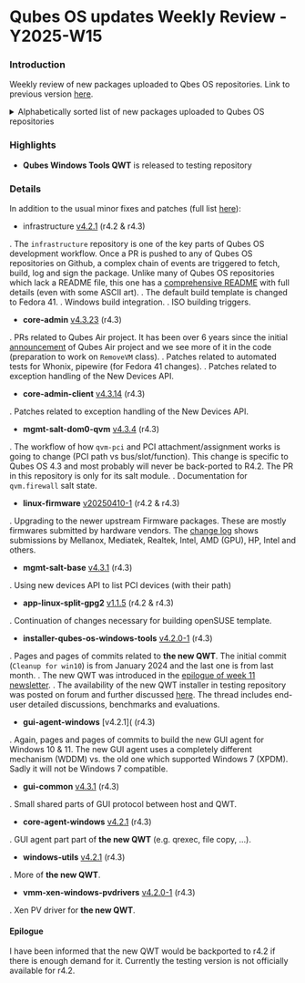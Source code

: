 # Qubes OS updates Weekly Review - Y2025-W15

### Introduction

Weekly review of new packages uploaded to Qbes OS repositories. Link to previous version [here](https://forum.qubes-os.org/t/qubes-os-updates-weekly-review-y2025-w14/33320).

<details>
<summary>Alphabetically sorted list of new packages uploaded to Qubes OS repositories</summary>

```bash
amd-gpu-firmware-20250410-1.fc37.noarch.rpm
amd-gpu-firmware-20250410-1.fc41.noarch.rpm
amd-ucode-firmware-20250410-1.fc37.noarch.rpm
amd-ucode-firmware-20250410-1.fc41.noarch.rpm
atheros-firmware-20250410-1.fc37.noarch.rpm
atheros-firmware-20250410-1.fc41.noarch.rpm
brcmfmac-firmware-20250410-1.fc37.noarch.rpm
brcmfmac-firmware-20250410-1.fc41.noarch.rpm
cirrus-audio-firmware-20250410-1.fc37.noarch.rpm
cirrus-audio-firmware-20250410-1.fc41.noarch.rpm
dvb-firmware-20250410-1.fc37.noarch.rpm
dvb-firmware-20250410-1.fc41.noarch.rpm
intel-audio-firmware-20250410-1.fc37.noarch.rpm
intel-audio-firmware-20250410-1.fc41.noarch.rpm
intel-gpu-firmware-20250410-1.fc37.noarch.rpm
intel-gpu-firmware-20250410-1.fc41.noarch.rpm
intel-vsc-firmware-20250410-1.fc37.noarch.rpm
intel-vsc-firmware-20250410-1.fc41.noarch.rpm
iwlegacy-firmware-20250410-1.fc37.noarch.rpm
iwlegacy-firmware-20250410-1.fc41.noarch.rpm
iwlwifi-dvm-firmware-20250410-1.fc37.noarch.rpm
iwlwifi-dvm-firmware-20250410-1.fc41.noarch.rpm
iwlwifi-mvm-firmware-20250410-1.fc37.noarch.rpm
iwlwifi-mvm-firmware-20250410-1.fc41.noarch.rpm
libertas-firmware-20250410-1.fc37.noarch.rpm
libertas-firmware-20250410-1.fc41.noarch.rpm
linux-firmware-20250410-1.fc37.noarch.rpm
linux-firmware-20250410-1.fc41.noarch.rpm
linux-firmware-whence-20250410-1.fc37.noarch.rpm
linux-firmware-whence-20250410-1.fc41.noarch.rpm
liquidio-firmware-20250410-1.fc37.noarch.rpm
liquidio-firmware-20250410-1.fc41.noarch.rpm
mlxsw_spectrum-firmware-20250410-1.fc37.noarch.rpm
mlxsw_spectrum-firmware-20250410-1.fc41.noarch.rpm
mrvlprestera-firmware-20250410-1.fc37.noarch.rpm
mrvlprestera-firmware-20250410-1.fc41.noarch.rpm
mt7xxx-firmware-20250410-1.fc37.noarch.rpm
mt7xxx-firmware-20250410-1.fc41.noarch.rpm
netronome-firmware-20250410-1.fc37.noarch.rpm
netronome-firmware-20250410-1.fc41.noarch.rpm
nvidia-gpu-firmware-20250410-1.fc37.noarch.rpm
nvidia-gpu-firmware-20250410-1.fc41.noarch.rpm
nxpwireless-firmware-20250410-1.fc37.noarch.rpm
nxpwireless-firmware-20250410-1.fc41.noarch.rpm
python3-qubesadmin_4.3.14-1+deb12u1_amd64.deb
python3-qubesadmin_4.3.14-1+deb13u1_amd64.deb
python3-qubesadmin-4.3.14-1.fc40.noarch.rpm
python3-qubesadmin-4.3.14-1.fc41.noarch.rpm
python3-qubesadmin-4.3.14-1.fc42.noarch.rpm
python3-qubesadmin_4.3.14-1+jammy1_amd64.deb
python3-qubesadmin_4.3.14-1+noble1_amd64.deb
python3-splitgpg2_1.1.5+deb12u1_amd64.deb
python3-splitgpg2_1.1.5+deb13u1_amd64.deb
python3-splitgpg2_1.1.5+jammy1_amd64.deb
python3-splitgpg2_1.1.5+noble1_amd64.deb
qcom-firmware-20250410-1.fc37.noarch.rpm
qcom-firmware-20250410-1.fc41.noarch.rpm
qed-firmware-20250410-1.fc37.noarch.rpm
qed-firmware-20250410-1.fc41.noarch.rpm
qubes-core-admin-client_4.3.14-1+deb12u1_amd64.deb
qubes-core-admin-client_4.3.14-1+deb13u1_amd64.deb
qubes-core-admin-client-4.3.14-1.fc40.noarch.rpm
qubes-core-admin-client-4.3.14-1.fc41.noarch.rpm
qubes-core-admin-client-4.3.14-1.fc42.noarch.rpm
qubes-core-admin-client_4.3.14-1+jammy1_amd64.deb
qubes-core-admin-client_4.3.14-1+noble1_amd64.deb
qubes-core-dom0-4.3.23-1.fc41.noarch.rpm
qubes-gpg-split_2.0.77-1+deb12u1_amd64.deb
qubes-gpg-split_2.0.77-1+deb13u1_amd64.deb
qubes-gpg-split-2.0.77-1.fc40.x86_64.rpm
qubes-gpg-split-2.0.77-1.fc41.x86_64.rpm
qubes-gpg-split-2.0.77-1.fc42.x86_64.rpm
qubes-gpg-split_2.0.77-1+jammy1_amd64.deb
qubes-gpg-split_2.0.77-1+noble1_amd64.deb
qubes-gpg-split-2.0.77-1-x86_64.pkg.tar.zst
qubes-gpg-split-dbgsym_2.0.77-1+deb12u1_amd64.deb
qubes-gpg-split-dbgsym_2.0.77-1+deb13u1_amd64.deb
qubes-gpg-split-dom0-2.0.77-1.fc37.noarch.rpm
qubes-gpg-split-dom0-2.0.77-1.fc41.noarch.rpm
qubes-gpg-split-tests_2.0.77-1+deb12u1_amd64.deb
qubes-gpg-split-tests_2.0.77-1+deb13u1_amd64.deb
qubes-gpg-split-tests-2.0.77-1.fc40.x86_64.rpm
qubes-gpg-split-tests-2.0.77-1.fc41.x86_64.rpm
qubes-gpg-split-tests-2.0.77-1.fc42.x86_64.rpm
qubes-gpg-split-tests_2.0.77-1+jammy1_amd64.deb
qubes-gpg-split-tests_2.0.77-1+noble1_amd64.deb
qubes-gui-common_4.3.1+deb12u1_amd64.deb
qubes-gui-common_4.3.1+deb13u1_amd64.deb
qubes-gui-common_4.3.1+jammy1_amd64.deb
qubes-gui-common_4.3.1+noble1_amd64.deb
qubes-gui-common-devel-4.3.1-1.fc40.noarch.rpm
qubes-gui-common-devel-4.3.1-1.fc41.noarch.rpm
qubes-gui-common-devel-4.3.1-1.fc42.noarch.rpm
qubes-mgmt-salt-base_4.1.7-1+noble1_all.deb
qubes-mgmt-salt-base_4.3.1-1+deb12u1_all.deb
qubes-mgmt-salt-base_4.3.1-1+deb13u1_all.deb
qubes-mgmt-salt-base-4.3.1-1.fc40.noarch.rpm
qubes-mgmt-salt-base-4.3.1-1.fc41.noarch.rpm
qubes-mgmt-salt-base-4.3.1-1.fc42.noarch.rpm
qubes-mgmt-salt-base_4.3.1-1+jammy1_all.deb
qubes-mgmt-salt-base_4.3.1-1+noble1_all.deb
qubes-mgmt-salt-dom0-qvm-4.3.4-1.fc41.noarch.rpm
qubes-vm-gui-common-4.3.1-1-x86_64.pkg.tar.zst
qubes-windows-tools-4.2.0-1.fc41.noarch.rpm
realtek-firmware-20250410-1.fc37.noarch.rpm
realtek-firmware-20250410-1.fc41.noarch.rpm
split-gpg2-1.1.5-1.fc40.noarch.rpm
split-gpg2-1.1.5-1.fc41.noarch.rpm
split-gpg2-1.1.5-1.fc42.noarch.rpm
split-gpg2_1.1.5+deb12u1_all.deb
split-gpg2_1.1.5+deb13u1_all.deb
split-gpg2_1.1.5+jammy1_all.deb
split-gpg2_1.1.5+noble1_all.deb
split-gpg2-dom0-1.1.5-1.fc37.noarch.rpm
split-gpg2-dom0-1.1.5-1.fc41.noarch.rpm
split-gpg2-tests-1.1.5-1.fc40.noarch.rpm
split-gpg2-tests-1.1.5-1.fc41.noarch.rpm
split-gpg2-tests-1.1.5-1.fc42.noarch.rpm
split-gpg2-tests_1.1.5+deb12u1_all.deb
split-gpg2-tests_1.1.5+deb13u1_all.deb
split-gpg2-tests_1.1.5+jammy1_all.deb
split-gpg2-tests_1.1.5+noble1_all.deb
tiwilink-firmware-20250410-1.fc37.noarch.rpm
tiwilink-firmware-20250410-1.fc41.noarch.rpm
```

</details>

### Highlights
- **Qubes Windows Tools QWT** is released to testing repository

### Details
In addition to the usual minor fixes and patches (full list [here](https://github.com/QubesOS/updates-status/issues?q=is%3Aissue+created%3A2025-04-07..2025-04-13)):

* infrastructure [v4.2.1](https://github.com/QubesOS/qubes-infrastructure/compare/v4.2.0...v4.2.1) (r4.2 & r4.3)

. The `infrastructure` repository is one of the key parts of Qubes OS development workflow. Once a PR is pushed to any of Qubes OS repositories on Github, a complex chain of events are triggered to fetch, build, log and sign the package. Unlike many of Qubes OS repositories which lack a README file, this one has a [comprehensive README](https://github.com/QubesOS/qubes-infrastructure/blob/main/README.md) with full details (even with some ASCII art).
. The default build template is changed to Fedora 41.
. Windows build integration.
. ISO building triggers.

* **core-admin** [v4.3.23](https://github.com/QubesOS/qubes-core-admin/compare/v4.3.22...v4.3.23) (r4.3)

. PRs related to Qubes Air project. It has been over 6 years since the initial [announcement](https://www.qubes-os.org/news/2018/01/22/qubes-air/) of Qubes Air project and we see more of it in the code (preparation to work on `RemoveVM` class).
. Patches related to automated tests for Whonix, pipewire (for Fedora 41 changes).
. Patches related to exception handling of the New Devices API.

* **core-admin-client** [v4.3.14](https://github.com/QubesOS/qubes-core-admin-client/compare/v4.3.13...v4.3.14) (r4.3)

. Patches related to exception handling of the New Devices API.

* **mgmt-salt-dom0-qvm** [v4.3.4](https://github.com/QubesOS/qubes-mgmt-salt-dom0-qvm/compare/v4.3.3...v4.3.4) (r4.3)

. The workflow of how `qvm-pci` and PCI attachment/assignment works is going to change (PCI path vs bus/slot/function). This change is specific to Qubes OS 4.3 and most probably will never be back-ported to R4.2. The PR in this repository is only for its salt module.
. Documentation for `qvm.firewall` salt state.

* **linux-firmware** [v20250410-1](https://github.com/QubesOS/qubes-linux-firmware/compare/v20250311-1...v20250410-1) (r4.2 & r4.3)

. Upgrading to the newer upstream Firmware packages. These are mostly firmwares submitted by hardware vendors. The [change log](https://packages.fedoraproject.org/pkgs/linux-firmware/linux-firmware/fedora-rawhide.html) shows submissions by Mellanox, Mediatek, Realtek, Intel, AMD (GPU), HP, Intel and others. 

* **mgmt-salt-base** [v4.3.1](https://github.com/QubesOS/qubes-mgmt-salt-base/compare/v4.3.0...v4.3.1) (r4.3)

. Using new devices API to list PCI devices (with their path)

* **app-linux-split-gpg2** [v1.1.5](https://github.com/QubesOS/qubes-app-linux-split-gpg2/compare/v1.1.4...v1.1.5) (r4.2 & r4.3)

. Continuation of changes necessary for building openSUSE template.

* **installer-qubes-os-windows-tools** [v4.2.0-1](https://github.com/QubesOS/qubes-installer-qubes-os-windows-tools/compare/v4.0.1-3...v4.2.0-1) (r4.3)

. Pages and pages of commits related to **the new QWT**. The initial commit (`Cleanup for win10`) is from January 2024 and the last one is from last month.
. The new QWT was introduced in the [epilogue of week 11 newsletter](https://forum.qubes-os.org/t/qubes-os-updates-weekly-review-y2025-w11/32891#p-150858-epilogue-5).
. The availability of the new QWT installer in testing repository was posted on forum and further discussed [here](https://forum.qubes-os.org/t/windows-11-in-qubes/6759/117). The thread includes end-user detailed discussions, benchmarks and evaluations.

* **gui-agent-windows** [v4.2.1]( (r4.3)

. Again, pages and pages of commits to build the new GUI agent for Windows 10 & 11. The new GUI agent uses a completely different mechanism (WDDM) vs. the old one which supported Windows 7 (XPDM). Sadly it will not be Windows 7 compatible.

* **gui-common** [v4.3.1](https://github.com/QubesOS/qubes-gui-common/compare/v4.3.0...v4.3.1) (r4.3)

. Small shared parts of GUI protocol between host and QWT.

* **core-agent-windows** [v4.2.1](https://github.com/QubesOS/qubes-core-agent-windows/compare/v4.0.0...v4.2.1) (r4.3)

. GUI agent part part of **the new QWT** (e.g. qrexec, file copy, ...).

* **windows-utils** [v4.2.1](https://github.com/QubesOS/qubes-windows-utils/compare/v4.0.0...v4.2.1) (r4.3)

. More of **the new QWT**.

* **vmm-xen-windows-pvdrivers** [v4.2.0-1](https://github.com/QubesOS/qubes-vmm-xen-windows-pvdrivers/compare/v4.0.0...v4.2.0-1) (r4.3)

. Xen PV driver for **the new QWT**.

#### Epilogue
I have been informed that the new QWT would be backported to r4.2 if there is enough demand for it. Currently the testing version is not officially available for r4.2.
